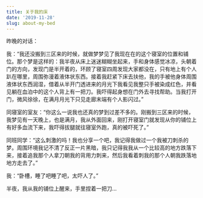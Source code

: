 ```yaml
---
title: 关于我的床
date: '2019-11-28'
slug: about-my-bed
---
```


昨晚的对话：

我：“我还没搬到三区来的时候，就做梦梦见了我现在在的这个寝室的位置和铺位。那个梦是这样的：我半夜从床上迷迷糊糊坐起来，手和身体感觉冰凉，头朝着门的方向，发现门是半开着的，环顾了寝室四周发现大家都没在，只有地上有个人趴在哪里，周围弥漫着液体状东西。接着我赶紧下床去扶他，我的手被他身体周围液体状东西润湿，借着从半开门透进来的月光下我看见我整只手被染成红色，并看见躺在血泊中的这个人背上有一把刀。我吓得起身想在门外去寻找帮助。当我打开门，微风徐徐，在满月月光下只见走廊末端有个人影闪过。”

同寝室的室友：“你这么一说我也还真的梦到过差不多的。刚搬到三区来的时候，我梦见有一天晚上，也是满月，我从外面回来，刚打开寝室门就发现从你的铺位上有好多血流下来，我吓得拔腿就往寝室外跑，真的被吓死了。”

同班同学：“这么刺激的吗！我也分享一个吧，我记得我做过一个我被刀刺杀的梦。周围环境我记不清了反正一片黑暗，我只记得我我从一个比较高的地方跌落下来，接着追我那个人拿刀朝我的背用力刺来，然后我看着刺我的那个人朝我跌落地地方走去了。”

我：“卧槽，睡了吧睡了吧，太吓人了。”

半夜，我从我的铺位上醒来，手里捏着一把刀…
